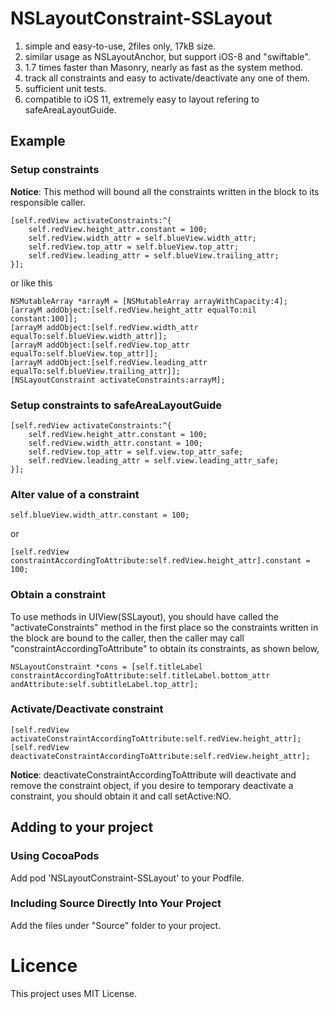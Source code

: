 # NSLayoutConstraint-SSLayout
1. simple and easy-to-use, 2files only, 17kB size.
2. similar usage as NSLayoutAnchor, but support iOS-8 and "swiftable".
3. 1.7 times faster than Masonry, nearly as fast as the system method.
4. track all constraints and easy to activate/deactivate any one of them.
5. sufficient unit tests.
6. compatible to iOS 11, extremely easy to layout refering to safeAreaLayoutGuide.
## Example
### Setup constraints
**Notice**: This method will bound all the constraints written in the block to its responsible caller.
```
[self.redView activateConstraints:^{
    self.redView.height_attr.constant = 100;
    self.redView.width_attr = self.blueView.width_attr;
    self.redView.top_attr = self.blueView.top_attr;
    self.redView.leading_attr = self.blueView.trailing_attr;
}];
```
or like this
```
NSMutableArray *arrayM = [NSMutableArray arrayWithCapacity:4];
[arrayM addObject:[self.redView.height_attr equalTo:nil constant:100]];
[arrayM addObject:[self.redView.width_attr equalTo:self.blueView.width_attr]];
[arrayM addObject:[self.redView.top_attr equalTo:self.blueView.top_attr]];
[arrayM addObject:[self.redView.leading_attr equalTo:self.blueView.trailing_attr]];
[NSLayoutConstraint activateConstraints:arrayM];
```
### Setup constraints to safeAreaLayoutGuide
```
[self.redView activateConstraints:^{
    self.redView.height_attr.constant = 100;
    self.redView.width_attr.constant = 100;
    self.redView.top_attr = self.view.top_attr_safe;
    self.redView.leading_attr = self.view.leading_attr_safe;
}];
```
### Alter value of a constraint
```
self.blueView.width_attr.constant = 100;
```
or
```
[self.redView constraintAccordingToAttribute:self.redView.height_attr].constant = 100;
```
### Obtain a constraint
To use methods in UIView(SSLayout), you should have called the "activateConstraints" method in the first place so the constraints written in the block are bound to the caller, then the caller may call "constraintAccordingToAttribute" to obtain its constraints, as shown below,
```
NSLayoutConstraint *cons = [self.titleLabel constraintAccordingToAttribute:self.titleLabel.bottom_attr andAttribute:self.subtitleLabel.top_attr];
```
### Activate/Deactivate constraint
```
[self.redView activateConstraintAccordingToAttribute:self.redView.height_attr];
[self.redView deactivateConstraintAccordingToAttribute:self.redView.height_attr];
```
**Notice**: deactivateConstraintAccordingToAttribute will deactivate and remove the constraint object, if you desire to temporary deactivate a constraint, you should obtain it and call setActive:NO.

## Adding to your project
### Using CocoaPods
Add pod 'NSLayoutConstraint-SSLayout' to your Podfile.

### Including Source Directly Into Your Project
Add the files under "Source" folder to your project.

# Licence
This project uses MIT License.
